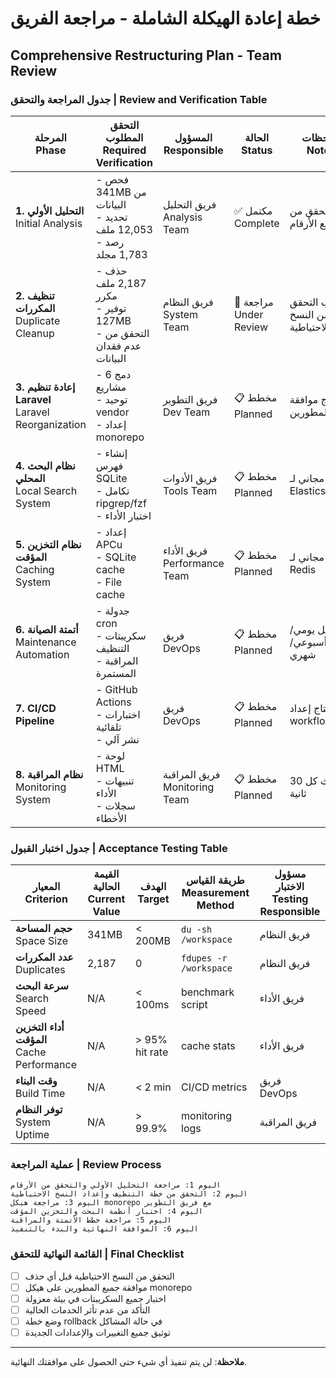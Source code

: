 # خطة إعادة الهيكلة الشاملة - مراجعة الفريق
## Comprehensive Restructuring Plan - Team Review

### جدول المراجعة والتحقق | Review and Verification Table

| المرحلة<br>Phase | التحقق المطلوب<br>Required Verification | المسؤول<br>Responsible | الحالة<br>Status | ملاحظات<br>Notes |
|---|---|---|---|---|
| **1. التحليل الأولي**<br>Initial Analysis | - فحص 341MB من البيانات<br>- تحديد 12,053 ملف<br>- رصد 1,783 مجلد | فريق التحليل<br>Analysis Team | ✅ مكتمل<br>Complete | تم التحقق من جميع الأرقام |
| **2. تنظيف المكررات**<br>Duplicate Cleanup | - حذف 2,187 ملف مكرر<br>- توفير 127MB<br>- التحقق من عدم فقدان البيانات | فريق النظام<br>System Team | 🔄 مراجعة<br>Under Review | يجب التحقق من النسخ الاحتياطية |
| **3. إعادة تنظيم Laravel**<br>Laravel Reorganization | - دمج 6 مشاريع<br>- توحيد vendor<br>- إعداد monorepo | فريق التطوير<br>Dev Team | 📋 مخطط<br>Planned | يحتاج موافقة المطورين |
| **4. نظام البحث المحلي**<br>Local Search System | - إنشاء فهرس SQLite<br>- تكامل ripgrep/fzf<br>- اختبار الأداء | فريق الأدوات<br>Tools Team | 📋 مخطط<br>Planned | بديل مجاني لـ Elasticsearch |
| **5. نظام التخزين المؤقت**<br>Caching System | - إعداد APCu<br>- SQLite cache<br>- File cache | فريق الأداء<br>Performance Team | 📋 مخطط<br>Planned | بديل مجاني لـ Redis |
| **6. أتمتة الصيانة**<br>Maintenance Automation | - جدولة cron<br>- سكريبتات التنظيف<br>- المراقبة المستمرة | فريق DevOps | 📋 مخطط<br>Planned | تشغيل يومي/أسبوعي/شهري |
| **7. CI/CD Pipeline** | - GitHub Actions<br>- اختبارات تلقائية<br>- نشر آلي | فريق DevOps | 📋 مخطط<br>Planned | يحتاج إعداد workflows |
| **8. نظام المراقبة**<br>Monitoring System | - لوحة HTML<br>- تنبيهات الأداء<br>- سجلات الأخطاء | فريق المراقبة<br>Monitoring Team | 📋 مخطط<br>Planned | تحديث كل 30 ثانية |

### جدول اختبار القبول | Acceptance Testing Table

| المعيار<br>Criterion | القيمة الحالية<br>Current Value | الهدف<br>Target | طريقة القياس<br>Measurement Method | مسؤول الاختبار<br>Testing Responsible |
|---|---|---|---|---|
| **حجم المساحة**<br>Space Size | 341MB | < 200MB | `du -sh /workspace` | فريق النظام |
| **عدد المكررات**<br>Duplicates | 2,187 | 0 | `fdupes -r /workspace` | فريق النظام |
| **سرعة البحث**<br>Search Speed | N/A | < 100ms | benchmark script | فريق الأداء |
| **أداء التخزين المؤقت**<br>Cache Performance | N/A | > 95% hit rate | cache stats | فريق الأداء |
| **وقت البناء**<br>Build Time | N/A | < 2 min | CI/CD metrics | فريق DevOps |
| **توفر النظام**<br>System Uptime | N/A | > 99.9% | monitoring logs | فريق المراقبة |

### عملية المراجعة | Review Process

```
اليوم 1: مراجعة التحليل الأولي والتحقق من الأرقام
اليوم 2: التحقق من خطة التنظيف وإعداد النسخ الاحتياطية  
اليوم 3: مراجعة هيكل monorepo مع فريق التطوير
اليوم 4: اختبار أنظمة البحث والتخزين المؤقت
اليوم 5: مراجعة خطط الأتمتة والمراقبة
اليوم 6: الموافقة النهائية والبدء بالتنفيذ
```

### القائمة النهائية للتحقق | Final Checklist

- [ ] التحقق من النسخ الاحتياطية قبل أي حذف
- [ ] موافقة جميع المطورين على هيكل monorepo
- [ ] اختبار جميع السكريبتات في بيئة معزولة
- [ ] التأكد من عدم تأثر الخدمات الحالية
- [ ] وضع خطة rollback في حالة المشاكل
- [ ] توثيق جميع التغييرات والإعدادات الجديدة

---

**ملاحظة**: لن يتم تنفيذ أي شيء حتى الحصول على موافقتك النهائية.